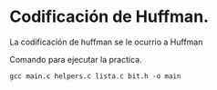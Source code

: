 # Codificación de Huffman.

La codificación de huffman se le ocurrio a Huffman

Comando para ejecutar la practica.

```
gcc main.c helpers.c lista.c bit.h -o main
```

